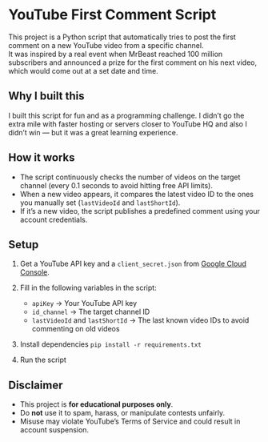 # YouTube First Comment Script

This project is a Python script that automatically tries to post the first comment on a new YouTube video from a specific channel.  
It was inspired by a real event when MrBeast reached 100 million subscribers and announced a prize for the first comment on his next video, which would come out at a set date and time.  

## Why I built this
I built this script for fun and as a programming challenge.
I didn’t go the extra mile with faster hosting or servers closer to YouTube HQ and also I didn’t win — but it was a great learning experience.

## How it works
- The script continuously checks the number of videos on the target channel (every 0.1 seconds to avoid hitting free API limits).  
- When a new video appears, it compares the latest video ID to the ones you manually set (`lastVideoId` and `lastShortId`).  
- If it’s a new video, the script publishes a predefined comment using your account credentials.  

## Setup
1. Get a YouTube API key and a `client_secret.json` from [Google Cloud Console](https://console.cloud.google.com/).  
2. Fill in the following variables in the script:  
   - `apiKey` → Your YouTube API key  
   - `id_channel` → The target channel ID  
   - `lastVideoId` and `lastShortId` → The last known video IDs to avoid commenting on old videos  

3. Install dependencies `pip install -r requirements.txt`

4. Run the script

## Disclaimer
- This project is **for educational purposes only**.  
- Do **not** use it to spam, harass, or manipulate contests unfairly.  
- Misuse may violate YouTube’s Terms of Service and could result in account suspension.
